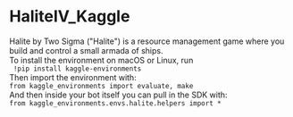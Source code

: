 # HaliteIV_Kaggle
Halite by Two Sigma ("Halite") is a resource management game where you build and control a small armada of ships.
</br>
To install the environment on macOS or Linux, run </br>
``` !pip install kaggle-environments``` </br> 
Then import the environment with: </br>
```from kaggle_environments import evaluate, make``` </br>
And then inside your bot itself you can pull in the SDK with: </br>
```from kaggle_environments.envs.halite.helpers import *```
